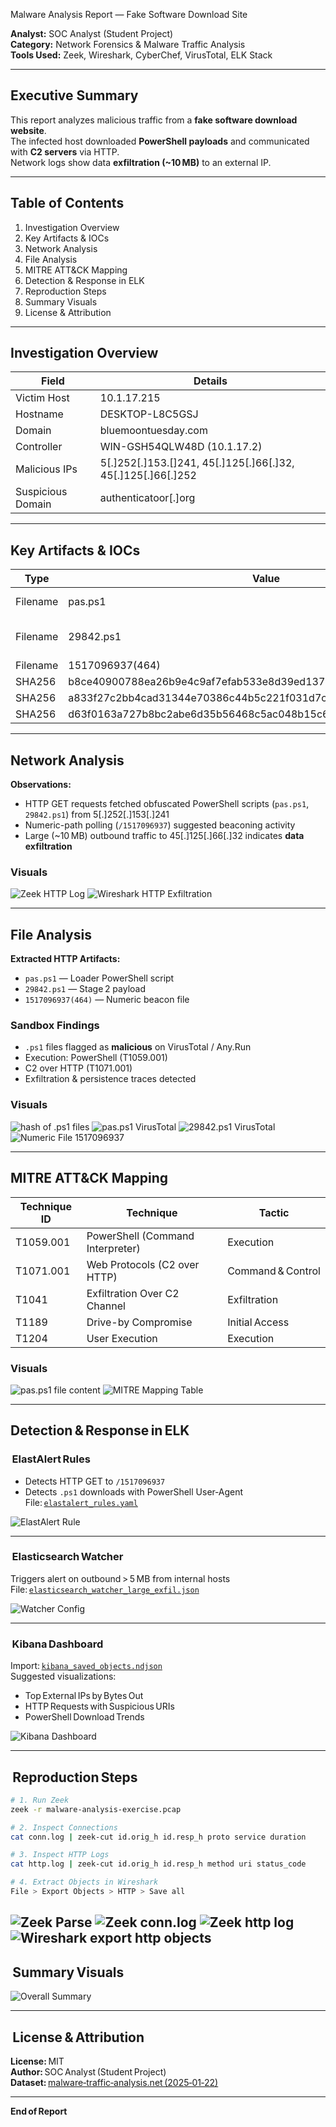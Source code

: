 Malware Analysis Report — Fake Software Download Site

**Analyst:** SOC Analyst (Student Project)  
**Category:** Network Forensics & Malware Traffic Analysis  
**Tools Used:** Zeek, Wireshark, CyberChef, VirusTotal, ELK Stack

---

##  Executive Summary

This report analyzes malicious traffic from a **fake software download website**.  
The infected host downloaded **PowerShell payloads** and communicated with **C2 servers** via HTTP.  
Network logs show data **exfiltration (~10 MB)** to an external IP.  

---

##  Table of Contents
1. Investigation Overview
2. Key Artifacts & IOCs
3. Network Analysis
4. File Analysis
5. MITRE ATT&CK Mapping
6. Detection & Response in ELK
7. Reproduction Steps
8. Summary Visuals
9. License & Attribution

---

##  Investigation Overview

| Field | Details |
|-------|----------|
| Victim Host | 10.1.17.215 |
| Hostname | DESKTOP-L8C5GSJ |
| Domain | bluemoontuesday.com |
| Controller | WIN-GSH54QLW48D (10.1.17.2) |
| Malicious IPs | 5[.]252[.]153.[]241, 45[.]125[.]66[.]32, 45[.]125[.]66[.]252 |
| Suspicious Domain | authenticatoor[.]org |


---

##  Key Artifacts & IOCs

| Type | Value | Description |
|------|--------|-------------|
| Filename | pas.ps1 | PowerShell loader script |
| Filename | 29842.ps1 | Secondary PowerShell payload |
| Filename | 1517096937(464) | Numeric C2 file |
| SHA256 | b8ce40900788ea26b9e4c9af7efab533e8d39ed1370da09b93fcf72a16750ded | 29842.ps1 |
| SHA256 | a833f27c2bb4cad31344e70386c44b5c221f031d7cd2f2a6b8601919e790161e | pas.ps1 |
| SHA256 | d63f0163a727b8bc2abe6d35b56468c5ac048b15c63c3faeba1dca054c3704bc | 1517096937(464) |

---

##  Network Analysis

**Observations:**
- HTTP GET requests fetched obfuscated PowerShell scripts (`pas.ps1`, `29842.ps1`) from 5[.]252[.]153[.]241  
- Numeric-path polling (`/1517096937`) suggested beaconing activity  
- Large (~10 MB) outbound traffic to 45[.]125[.]66[.]32 indicates **data exfiltration**

### Visuals
![Zeek HTTP Log](images/zeek_httplogs.png)
![Wireshark HTTP Exfiltration](images/exfiltration.png)

---

##  File Analysis

**Extracted HTTP Artifacts:**
- `pas.ps1` — Loader PowerShell script  
- `29842.ps1` — Stage 2 payload  
- `1517096937(464)` — Numeric beacon file

### Sandbox Findings
- `.ps1` files flagged as **malicious** on VirusTotal / Any.Run  
- Execution: PowerShell (T1059.001)  
- C2 over HTTP (T1071.001)  
- Exfiltration & persistence traces detected  

### Visuals
![hash of .ps1 files](images/hash.png)
![pas.ps1 VirusTotal](images/hash_ps1_vir.png)
![29842.ps1 VirusTotal](images/virus298.png)
![Numeric File 1517096937](images/wireshark_http_exp.png)

---

##  MITRE ATT&CK Mapping

| Technique ID | Technique | Tactic |
|---------------|------------|---------|
| T1059.001 | PowerShell (Command Interpreter) | Execution |
| T1071.001 | Web Protocols (C2 over HTTP) | Command & Control |
| T1041 | Exfiltration Over C2 Channel | Exfiltration |
| T1189 | Drive-by Compromise | Initial Access |
| T1204 | User Execution | Execution |

### Visuals
![pas.ps1 file content](images/contents_ps1.png)
![MITRE Mapping Table](images/mitre_mapping_table.png)

---

##  Detection & Response in ELK

###  ElastAlert Rules
- Detects HTTP GET to `/1517096937`
- Detects `.ps1` downloads with PowerShell User‑Agent  
File: [`elastalert_rules.yaml`](elastalert_rules.yaml)

![ElastAlert Rule](images/elk_alert_rule.png)

---

###  Elasticsearch Watcher
Triggers alert on outbound > 5 MB from internal hosts  
File: [`elasticsearch_watcher_large_exfil.json`](elasticsearch_watcher_large_exfil.json)

![Watcher Config](images/elk_watcher_config.png)

---

###  Kibana Dashboard
Import: [`kibana_saved_objects.ndjson`](kibana_saved_objects.ndjson)  
Suggested visualizations:
- Top External IPs by Bytes Out  
- HTTP Requests with Suspicious URIs  
- PowerShell Download Trends  

![Kibana Dashboard](images/kibana_dashboard.png)

---

##  Reproduction Steps

```bash
# 1. Run Zeek
zeek -r malware-analysis-exercise.pcap

# 2. Inspect Connections
cat conn.log | zeek-cut id.orig_h id.resp_h proto service duration

# 3. Inspect HTTP Logs
cat http.log | zeek-cut id.orig_h id.resp_h method uri status_code

# 4. Extract Objects in Wireshark
File > Export Objects > HTTP > Save all 
```
![Zeek Parse](images/zeek_parse.png)
![Zeek conn.log](images/zeek_conn1_log.png)
![Zeek http log](images/zeek_httplogs.png)
![Wireshark export http objects](images/wireshark_httpps1.png)
---

##  Summary Visuals
![Overall Summary](images/summary_visual.png)

---

##  License & Attribution

**License:** MIT  
**Author:** SOC Analyst (Student Project)  
**Dataset:** [malware‑traffic‑analysis.net (2025‑01‑22)](https://www.malware-traffic-analysis.net/2025/01/22/index.html)

---
**End of Report**

